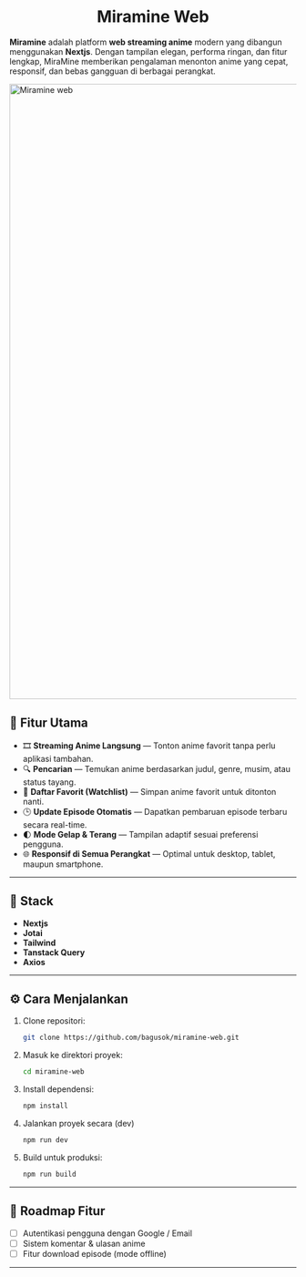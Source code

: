 <h1 align="center">Miramine Web</h1>

**Miramine** adalah platform **web streaming anime** modern yang dibangun menggunakan **Nextjs**.
Dengan tampilan elegan, performa ringan, dan fitur lengkap, MiraMine memberikan pengalaman menonton anime yang cepat, responsif, dan bebas gangguan di berbagai perangkat.

<img width="1920" height="1080" alt="Miramine web" src="https://github.com/user-attachments/assets/8abccca9-fa76-48c3-ad3f-e2a69168f00d" />


## 🚀 Fitur Utama

- 🎞️ **Streaming Anime Langsung** — Tonton anime favorit tanpa perlu aplikasi tambahan.
- 🔍 **Pencarian** — Temukan anime berdasarkan judul, genre, musim, atau status tayang.
- 💖 **Daftar Favorit (Watchlist)** — Simpan anime favorit untuk ditonton nanti.
- 🕒 **Update Episode Otomatis** — Dapatkan pembaruan episode terbaru secara real-time.
- 🌓 **Mode Gelap & Terang** — Tampilan adaptif sesuai preferensi pengguna.
- 🌐 **Responsif di Semua Perangkat** — Optimal untuk desktop, tablet, maupun smartphone.

---

## 🧩 Stack

- **Nextjs**
- **Jotai**
- **Tailwind**
- **Tanstack Query**
- **Axios**

---

## ⚙️ Cara Menjalankan

1. Clone repositori:

   ```bash
   git clone https://github.com/bagusok/miramine-web.git
   ```

2. Masuk ke direktori proyek:

   ```bash
   cd miramine-web
   ```

3. Install dependensi:

   ```bash
   npm install
   ```

4. Jalankan proyek secara (dev)

   ```bash
   npm run dev
   ```

5. Build untuk produksi:

   ```bash
   npm run build
   ```

---

## 🧠 Roadmap Fitur

- [ ] Autentikasi pengguna dengan Google / Email
- [ ] Sistem komentar & ulasan anime
- [ ] Fitur download episode (mode offline)

---
